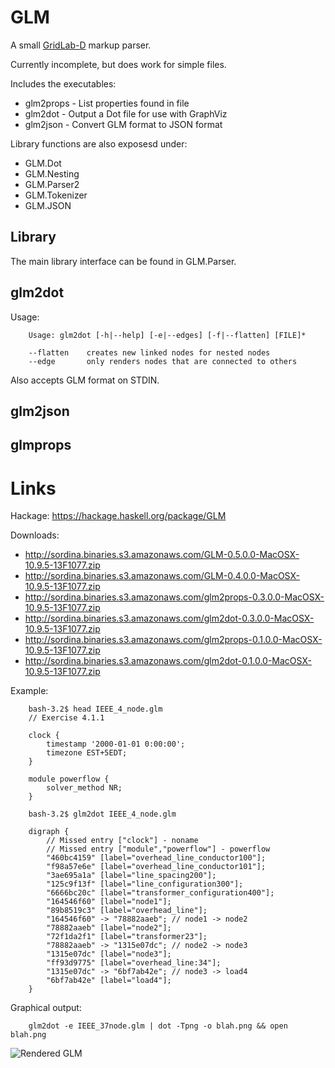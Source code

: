 # GLM

A small [GridLab-D](http://gridlab-d.sourceforge.net) markup parser.

Currently incomplete, but does work for simple files.

Includes the executables:

* glm2props - List properties found in file
* glm2dot   - Output a Dot file for use with GraphViz
* glm2json  - Convert GLM format to JSON format

Library functions are also exposesd under:

* GLM.Dot
* GLM.Nesting
* GLM.Parser2
* GLM.Tokenizer
* GLM.JSON

## Library

The main library interface can be found in GLM.Parser.

## glm2dot

Usage:

		Usage: glm2dot [-h|--help] [-e|--edges] [-f|--flatten] [FILE]*

		--flatten    creates new linked nodes for nested nodes
		--edge       only renders nodes that are connected to others


Also accepts GLM format on STDIN.


## glm2json

## glmprops

# Links

Hackage: <https://hackage.haskell.org/package/GLM>

Downloads:

* <http://sordina.binaries.s3.amazonaws.com/GLM-0.5.0.0-MacOSX-10.9.5-13F1077.zip>
* <http://sordina.binaries.s3.amazonaws.com/GLM-0.4.0.0-MacOSX-10.9.5-13F1077.zip>
* <http://sordina.binaries.s3.amazonaws.com/glm2props-0.3.0.0-MacOSX-10.9.5-13F1077.zip>
* <http://sordina.binaries.s3.amazonaws.com/glm2dot-0.3.0.0-MacOSX-10.9.5-13F1077.zip>
* <http://sordina.binaries.s3.amazonaws.com/glm2props-0.1.0.0-MacOSX-10.9.5-13F1077.zip>
* <http://sordina.binaries.s3.amazonaws.com/glm2dot-0.1.0.0-MacOSX-10.9.5-13F1077.zip>


Example:

		bash-3.2$ head IEEE_4_node.glm
		// Exercise 4.1.1

		clock {
			timestamp '2000-01-01 0:00:00';
			timezone EST+5EDT;
		}

		module powerflow {
			solver_method NR;
		}

		bash-3.2$ glm2dot IEEE_4_node.glm

		digraph {
			// Missed entry ["clock"] - noname
			// Missed entry ["module","powerflow"] - powerflow
			"460bc4159" [label="overhead_line_conductor100"];
			"f98a57e6e" [label="overhead_line_conductor101"];
			"3ae695a1a" [label="line_spacing200"];
			"125c9f13f" [label="line_configuration300"];
			"6666bc20c" [label="transformer_configuration400"];
			"164546f60" [label="node1"];
			"89b8519c3" [label="overhead_line"];
			"164546f60" -> "78882aaeb"; // node1 -> node2
			"78882aaeb" [label="node2"];
			"72f1da2f1" [label="transformer23"];
			"78882aaeb" -> "1315e07dc"; // node2 -> node3
			"1315e07dc" [label="node3"];
			"ff93d9775" [label="overhead_line:34"];
			"1315e07dc" -> "6bf7ab42e"; // node3 -> load4
			"6bf7ab42e" [label="load4"];
		}

Graphical output:

		glm2dot -e IEEE_37node.glm | dot -Tpng -o blah.png && open blah.png

![Rendered GLM](http://i.imgur.com/OgqAYTl.png)
